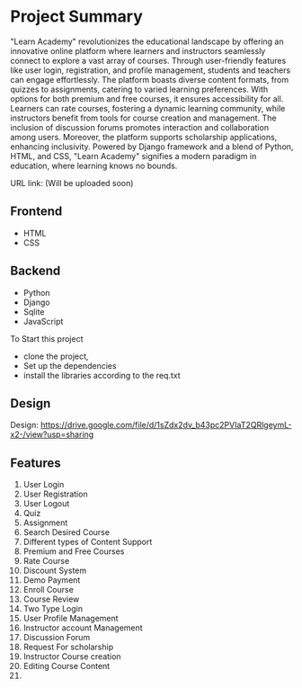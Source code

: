 # Project Summary

&quot;Learn Academy&quot; revolutionizes the educational landscape by offering an innovative online
platform where learners and instructors seamlessly connect to explore a vast array of courses.
Through user-friendly features like user login, registration, and profile management, students and
teachers can engage effortlessly. The platform boasts diverse content formats, from quizzes to
assignments, catering to varied learning preferences. With options for both premium and free
courses, it ensures accessibility for all. Learners can rate courses, fostering a dynamic learning
community, while instructors benefit from tools for course creation and management. The
inclusion of discussion forums promotes interaction and collaboration among users. Moreover,
the platform supports scholarship applications, enhancing inclusivity. Powered by Django
framework and a blend of Python, HTML, and CSS, &quot;Learn Academy&quot; signifies a modern
paradigm in education, where learning knows no bounds.

URL link: (Will be uploaded soon)

## Frontend

- HTML
- CSS


## Backend 

- Python
- Django
- Sqlite
- JavaScript


To Start this project

- clone the project, 
- Set up the dependencies
- install the libraries according to the req.txt

## Design
Design: https://drive.google.com/file/d/1sZdx2dv_b43pc2PVIaT2QRlgeymL-x2-/view?usp=sharing

## Features

1. User Login
2. User Registration
3. User Logout
4. Quiz
5. Assignment
6. Search Desired Course
7. Different types of Content Support
8. Premium and Free Courses
9. Rate Course
10. Discount System
11. Demo Payment
12. Enroll Course
13. Course Review
14. Two Type Login
15. User Profile Management
16. Instructor account Management
17. Discussion Forum
18. Request For scholarship
19. Instructor Course creation
20. Editing Course Content
21. 
